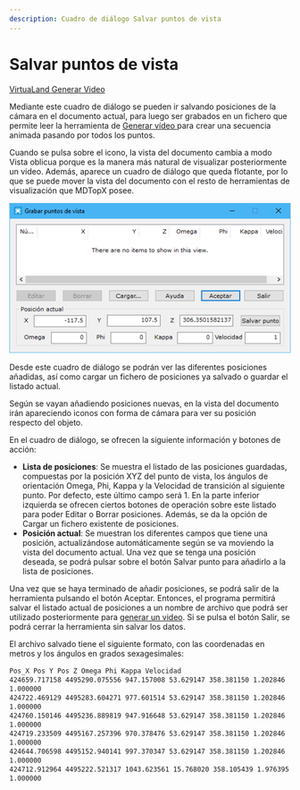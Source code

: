 ```yaml
---
description: Cuadro de diálogo Salvar puntos de vista
---
```


# Salvar puntos de vista

[ VirtuaLand Generar Video](../fichas-de-herramientas/ficha-de-herramientas-virtualand/virtualand-generar-video.md)

Mediante este cuadro de diálogo se pueden ir salvando posiciones de la cámara en el documento actual, para luego ser grabados en un fichero que permite leer la herramienta de [Generar vídeo ](generar-video.md)para crear una secuencia animada pasando por todos los puntos.

Cuando se pulsa sobre el icono, la vista del documento cambia a modo Vista oblicua porque es la manera más natural de visualizar posteriormente un video. Además, aparece un cuadro de diálogo que queda flotante, por lo que se puede mover la vista del documento con el resto de herramientas de visualización que MDTopX posee.

![Cuadro de diálogo Salvar puntos de vista](<../../.gitbook/assets/image (118).png>)

Desde este cuadro de diálogo se podrán ver las diferentes posiciones añadidas, así como cargar un fichero de posiciones ya salvado o guardar el listado actual.

Según se vayan añadiendo posiciones nuevas, en la vista del documento irán apareciendo iconos con forma de cámara para ver su posición respecto del objeto.

En el cuadro de diálogo, se ofrecen la siguiente información y botones de acción:

* **Lista de posiciones**: Se muestra el listado de las posiciones guardadas, compuestas por la posición XYZ del punto de vista, los ángulos de orientación Omega, Phi, Kappa y la Velocidad de transición al siguiente punto. Por defecto, este último campo será 1. En la parte inferior izquierda se ofrecen ciertos botones de operación sobre este listado para poder Editar o Borrar posiciones. Además, se da la opción de Cargar un fichero existente de posiciones.
* **Posición actual**: Se muestran los diferentes campos que tiene una posición, actualizándose automáticamente según se va moviendo la vista del documento actual. Una vez que se tenga una posición deseada, se podrá pulsar sobre el botón Salvar punto para añadirlo a la lista de posiciones.

Una vez que se haya terminado de añadir posiciones, se podrá salir de la herramienta pulsando el botón Aceptar. Entonces, el programa permitirá salvar el listado actual de posiciones a un nombre de archivo que podrá ser utilizado posteriormente para [generar un video](generar-video.md). Si se pulsa el botón Salir, se podrá cerrar la herramienta sin salvar los datos.

El archivo salvado tiene el siguiente formato, con las coordenadas en metros y los ángulos en grados sexagesimales:

```
Pos_X Pos Y Pos Z Omega Phi Kappa Velocidad
424659.717158 4495290.075556 947.157008 53.629147 358.381150 1.202846 1.000000
424722.469129 4495283.604271 977.601514 53.629147 358.381150 1.202846 1.000000
424760.150146 4495236.889819 947.916648 53.629147 358.381150 1.202846 1.000000
424719.233509 4495167.257396 970.378476 53.629147 358.381150 1.202846 1.000000
424644.706598 4495152.940141 997.370347 53.629147 358.381150 1.202846 1.000000
424712.912964 4495222.521317 1043.623561 15.768020 358.105439 1.976395 1.000000
```
